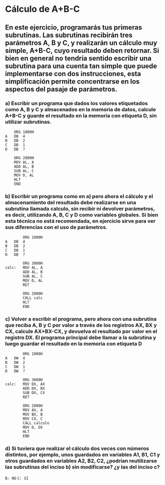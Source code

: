 # Cálculo de A+B-C
## En este ejercicio, programarás tus primeras subrutinas. Las subrutinas recibirán tres parámetros A, B y C, y realizarán un cálculo muy simple, A+B-C, cuyo resultado deben retornar. Si bien en general no tendría sentido escribir una subrutina para una cuenta tan simple que puede implementarse con dos instrucciones, esta simplificación permite concentrarse en los aspectos del pasaje de parámetros.

### a) Escribir un programa que dados los valores etiquetados como A, B y C y almacenados en la memoria de datos, calcule A+B-C y guarde el resultado en la memoria con etiqueta D, sin utilizar subrutinas.
```assembly
	ORG 1000H
A	DB	4
B	DB	2
C	DB	1
D	DB	?

	ORG 2000H
	MOV	AL, A
	ADD AL, B
	SUB AL, C
	MOV D, AL
	HLT
	END
```

### b) Escribir un programa como en a) pero ahora el cálculo y el almacenamiento del resultado debe realizarse en una subrutina llamada calculo, sin recibir ni devolver parámetros, es decir, utilizando A, B, C y D como variables globales. Si bien esta técnica no está recomendada, en ejercicio sirve para ver sus diferencias con el uso de parámetros.
```assembly
    	ORG 1000H
A	DB	4
B	DB	2
C	DB	1
D	DB	?
	
        ORG 3000H
calc:	MOV AL, A
        ADD AL, B
        SUB AL, C
        MOV D, AL
        RET

        ORG 2000H
        CALL calc
        HLT
        END
```

### c) Volver a escribir el programa, pero ahora con una subrutina que reciba A, B y C por valor a través de los registros AX, BX y CX, calcule AX+BX-CX, y devuelva el resultado por valor en el registro DX. El programa principal debe llamar a la subrutina y luego guardar el resultado en la memoria con etiqueta D
```assembly
	    ORG 1000H
A	DW	4
B	DW	2
C	DW	1
D	DW	?
	
        ORG 3000H
calc:	MOV DX, AX
        ADD DX, BX
        SUB DX, CX
        RET

        ORG 2000H
        MOV AX, A
        MOV BX, B
        MOV CX, C
        CALL calculo
        MOV D, DX
        HLT
        END
```

### d) Si tuviera que realizar el cálculo dos veces con números distintos, por ejemplo, unos guardados en variables A1, B1, C1 y otros guardados en variables A2, B2, C2, ¿podrían reutilizarse las subrutinas del inciso b) sin modificarse? ¿y las del inciso c?
`B: NO`
`C: SÍ`
